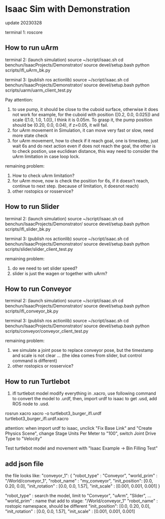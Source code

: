# Isaac Sim with Demonstration
update 20230328

terminal 1:
roscore

## How to run uArm
terminal 2: (launch simulation)
source ~/script/isaac.sh 
cd benchun/IsaacProjects/Demonstrator/
source devel/setup.bash
python scripts/ifl_uArm_bk.py 

terminal 3: (publish ros actionlib)
source ~/script/isaac.sh 
cd benchun/IsaacProjects/Demonstrator/
source devel/setup.bash 
python scripts/uarm/uarm_client_test.py 


Pay attention: 
1. to use pump, it should be close to the cuboid surface, otherwise it does not work
for example, for the cuboid with position ([0.2, 0.0, 0.025]) and scale ([1.0, 1.0, 1.0]), I think it is 0.05m. To grasp it, the pump position should be (0.20, 0.0, 0.04), if z=0.05, it will fail. 
2. for uArm movement in Simulation, it can move very fast or slow, need more state check
3. for uArm movement, how to check if it reach goal, one is timesleep, just wait 6s and do next action even if does not reach the goal, the other is to check postion, use euclidean distance, this way need to consider the uArm limitation in case loop lock. 

remaining problem: 
1. How to check uArm limitation?
2. for uArm move, now is check the position for 6s, if it doesn't reach, continue to next step. (because of limitation, it doesnot reach)
3. other rostopics or rosservice?



## How to run Slider
terminal 2: (launch simulation)
source ~/script/isaac.sh 
cd benchun/IsaacProjects/Demonstrator/
source devel/setup.bash
python scripts/ifl_slider_bk.py 

terminal 3: (publish ros actionlib)
source ~/script/isaac.sh 
cd benchun/IsaacProjects/Demonstrator/
source devel/setup.bash 
python scripts/slider/slider_client_test.py 

remaining problem: 
1. do we need to set slider speed?
2. slider is just the wagen or together with uArm?


## How to run Conveyor
terminal 2: (launch simulation)
source ~/script/isaac.sh 
cd benchun/IsaacProjects/Demonstrator/
source devel/setup.bash
python scripts/ifl_conveyor_bk.py 

terminal 3: (publish ros actionlib)
source ~/script/isaac.sh 
cd benchun/IsaacProjects/Demonstrator/
source devel/setup.bash 
python scripts/conveyor/conveyor_client_test.py 

remaining problem: 
1. we simulate a joint pose to replace conveyor pose, but the timestamp and scale is not clear ... (the idea comes from slider, but control command is different)
2. other rostopics or rosservice?


## How to run Turtlebot

1. ifl turtlebot model
modify everything in .xacro, use following command to convert the model to .urdf, then, import urdf to isaac to get .usd, add ROS node to .usd. 

rosrun xacro xacro -o turtlebot3_burger_ifl.urdf turtlebot3_burger_ifl.urdf.xacro

attention: when import urdf to isaac, unclick "Fix Base Link" and "Create Physics Scene", change Stage Units Per Meter to "100", switch Joint Drive Type to "Velocity"

Test turtlebot model and movement with "Isaac Example -> Bin Filling Test"

## add json file
the file looks like: 
    "conveyor_1": {
        "robot_type" : "Conveyor",
        "world_prim" : "/World/conveyor_1",
        "robot_name" : "my_conveyor",
        "init_position": [0.0, 0.20, 0.0],
        "init_rotation" : [0.0, 0.0, 1.57],
        "init_scale" : [0.001, 0.001, 0.001]
    }

"robot_type" : search the model, limit to "Conveyor", "uArm", "Slider", ...
"world_prim" : name that add to stage: "/World/conveyor_1"
"robot_name" : rostopic namespace, should be different 
"init_position": [0.0, 0.20, 0.0],
"init_rotation" : [0.0, 0.0, 1.57],
"init_scale" : [0.001, 0.001, 0.001]